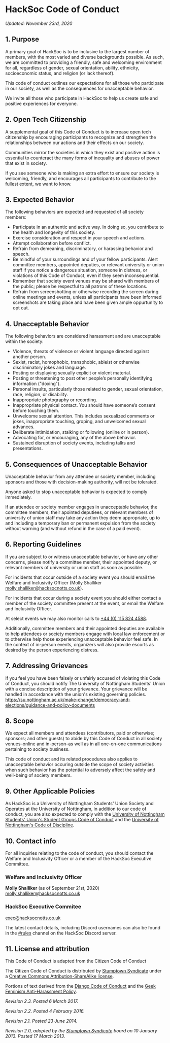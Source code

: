 # HackSoc Code of Conduct

_Updated: November 23rd, 2020_

## 1. Purpose
A primary goal of HackSoc is to be inclusive to the largest number of members, with the most varied and diverse backgrounds possible. As such, we are committed to providing a friendly, safe and welcoming environment for all, regardless of gender, sexual orientation, ability, ethnicity, socioeconomic status, and religion (or lack thereof).

This code of conduct outlines our expectations for all those who participate in our society, as well as the consequences for unacceptable behavior.

We invite all those who participate in HackSoc to help us create safe and positive experiences for everyone.

## 2. Open Tech Citizenship
A supplemental goal of this Code of Conduct is to increase open tech citizenship by encouraging participants to recognize and strengthen the relationships between our actions and their effects on our society.

Communities mirror the societies in which they exist and positive action is essential to counteract the many forms of inequality and abuses of power that exist in society.

If you see someone who is making an extra effort to ensure our society is welcoming, friendly, and encourages all participants to contribute to the fullest extent, we want to know.

## 3. Expected Behavior
The following behaviors are expected and requested of all society members:

 - Participate in an authentic and active way. In doing so, you contribute to the health and longevity of this society.
 - Exercise consideration and respect in your speech and actions.
 - Attempt collaboration before conflict.
 - Refrain from demeaning, discriminatory, or harassing behavior and speech.
 - Be mindful of your surroundings and of your fellow participants. Alert committee members, appointed deputies, or relevant university or union staff if you notice a dangerous situation, someone in distress, or violations of this Code of Conduct, even if they seem inconsequential.
 - Remember that society event venues may be shared with members of the public; please be respectful to all patrons of these locations.
 - Refrain from screenshotting or otherwise recording the screen during online meetings and events, unless all participants have been informed screenshots are taking place and have been given ample oppurtunity to opt out.
 
## 4. Unacceptable Behavior
The following behaviors are considered harassment and are unacceptable within the society:

- Violence, threats of violence or violent language directed against another person.
- Sexist, racist, homophobic, transphobic, ableist or otherwise discriminatory jokes and language.
- Posting or displaying sexually explicit or violent material.
 - Posting or threatening to post other people’s personally identifying information ("doxing").
 - Personal insults, particularly those related to gender, sexual orientation, race, religion, or disability.
 - Inappropriate photography or recording.
 - Inappropriate physical contact. You should have someone’s consent before touching them.
 - Unwelcome sexual attention. This includes sexualized comments or jokes, inappropriate touching, groping, and unwelcomed sexual advances.
 - Deliberate intimidation, stalking or following (online or in person).
 - Advocating for, or encouraging, any of the above behavior.
 - Sustained disruption of society events, including talks and presentations.

## 5. Consequences of Unacceptable Behavior
Unacceptable behavior from any attendee or society member, including sponsors and those with decision-making authority, will not be tolerated.

Anyone asked to stop unacceptable behavior is expected to comply immediately.

If an attendee or society member engages in unacceptable behavior, the committee members, their apointed deputiees, or relevant members of university of union staff may take any action they deem appropriate, up to and including a temporary ban or permanent expulsion from the society without warning (and without refund in the case of a paid event).

## 6. Reporting Guidelines
If you are subject to or witness unacceptable behavior, or have any other concerns, please notify a committee member, their appointed deputy, or relevant members of university or union staff as soon as possible.

For incidents that occur outside of a society event you should email the Welfare and Inclusivity Officer (Molly Shalliker <molly.shalliker@hacksocnotts.co.uk>).

For incidents that occur during a society event you should either contact a member of the society committee present at the event, or email the Welfare and Inclusivity Officer.

At select events we may also monitor calls to [+44 (0) 115 824 4588](tel:+441158244588).

Additionally, committee members and their appointed deputies are available to help attendees or society members engage with local law enforcement or to otherwise help those experiencing unacceptable behavior feel safe. In the context of in-person events, organizers will also provide escorts as desired by the person experiencing distress.

## 7. Addressing Grievances
If you feel you have been falsely or unfairly accused of violating this Code of Conduct, you should notify The University of Nottingham Students' Union with a concise description of your grievance. Your grievance will be handled in accordance with the union's existing governing policies. https://su.nottingham.ac.uk/make-change/democracy-and-elections/guidance-and-policy-documents

## 8. Scope
We expect all members and attendees (contributors, paid or otherwise; sponsors; and other guests) to abide by this Code of Conduct in all society venues–online and in-person–as well as in all one-on-one communications pertaining to society business.

This code of conduct and its related procedures also applies to unacceptable behavior occuring outside the scope of society activities when such behavior has the potential to adversely affect the safety and well-being of society members.

## 9. Other Applicable Policies
As HackSoc is a University of Nottingham Students' Union Society and Operates at the University of Nottingham, in addition to our code of conduct, you are also expected to comply with the [University of Nottingham Students' Union's Student Groups Code of Conduct](https://af602652235155630226-3e0448b2dcbed5ff06b014334489e811.ssl.cf3.rackcdn.com/code-of-conduct-guidance-document-october-2019.pdf) and the [University of Nottingham's Code of Discipline](https://www.nottingham.ac.uk/governance/documents/code-of-discipline-010120.pdf).

## 10. Contact info
For all inquiries relating to the code of conduct, you should contact the Welfare and Inclusivity Officer or a member of the HackSoc Executive Committee.

### Welfare and Inclusivity Officer
__Molly Shalliker__ (as of September 21st, 2020)
[molly.shalliker@hacksocnotts.co.uk](mailto:molly.shalliker@hacksocnotts.co.uk)

### HackSoc Executive Commitee
[exec@hacksocnotts.co.uk](mailto:exec@hacksocnotts.co.uk)

The latest contact details, including Discord usernames can also be found in the [#rules](https://discord.com/channels/500363419732410368/500366608448094238) channel on the HackSoc Discord server.

## 11. License and attribution
This Code of Conduct is adapted from the Citizen Code of Conduct

The Citizen Code of Conduct is distributed by [Stumptown Syndicate](http://stumptownsyndicate.org) under a [Creative Commons Attribution-ShareAlike license](http://creativecommons.org/licenses/by-sa/3.0/). 

Portions of text derived from the [Django Code of Conduct](https://www.djangoproject.com/conduct/) and the [Geek Feminism Anti-Harassment Policy](http://geekfeminism.wikia.com/wiki/Conference_anti-harassment/Policy).

_Revision 2.3. Posted 6 March 2017._

_Revision 2.2. Posted 4 February 2016._

_Revision 2.1. Posted 23 June 2014._

_Revision 2.0, adopted by the [Stumptown Syndicate](http://stumptownsyndicate.org) board on 10 January 2013. Posted 17 March 2013._

